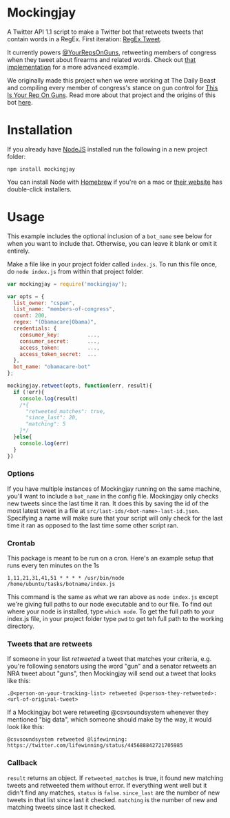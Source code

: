 Mockingjay
===========

A Twitter API 1.1 script to make a Twitter bot that retweets tweets that contain words in a RegEx. First iteration: <a href="https://github.com/abelsonlive/regextweet" target="_blank">RegEx Tweet</a>.

It currently powers [@YourRepsOnGuns](http://twitter.com/yourrepsonguns), retweeting members of congress when they tweet about firearms and related words. Check out [that implementation](https://github.com/csvsoundsystem/yourrepsonguns/blob/master/yourrepsonguns.js) for a more advanced example.

We originally made this project when we were working at The Daily Beast and compiling every member of congress's stance on gun control for [This Is Your Rep On Guns](http://thedailybeast.thisisyourreponguns.com). Read more about that project and the origins of this bot [here](http://newsbeastlabs.tumblr.com/post/41373060897/update-feb-10-repsguntweets-has-been-changed-to).

# Installation

If you already have [NodeJS](http://nodejs.org/) installed run the following in a new project folder:
````
npm install mockingjay
````

You can install Node with [Homebrew](brew.sh) if you're on a mac or [their website](http://nodejs.org/) has double-click installers.

# Usage

This example includes the optional inclusion of a `bot_name` see below for when you want to include that. Otherwise, you can leave it blank or omit it entirely.

Make a file like in your project folder called `index.js`. To run this file once, do `node index.js` from within that project folder.

````js
var mockingjay = require('mockingjay');

var opts = {
  list_owner: "cspan",
  list_name: "members-of-congress",
  count: 200,
  regex: "(Obamacare|Obama)",
  credentials: {
    consumer_key:         ...,
    consumer_secret:      ...,
    access_token:         ...,
    access_token_secret:  ...
  },
  bot_name: "obamacare-bot"
};

mockingjay.retweet(opts, function(err, result){
  if (!err){
    console.log(result)
    /*{
      "retweeted_matches": true,
      "since_last": 20,
      "matching": 5
    }*/
  }else{
    console.log(err)
  }
})
````

### Options

If you have multiple instances of Mockingjay running on the same machine, you'll want to include a `bot_name` in the config file. Mockingjay only checks new tweets since the last time it ran. It does this by saving the id of the most latest tweet in a file at `src/last-ids/<bot-name>-last-id.json`. Specifying a name will make sure that your script will only check for the last time it ran as opposed to the last time some other script ran.

### Crontab

This package is meant to be run on a cron. Here's an example setup that runs every ten minutes on the 1s

````
1,11,21,31,41,51 * * * * /usr/bin/node /home/ubuntu/tasks/botname/index.js
````

This command is the same as what we ran above as `node index.js` except we're giving full paths to our node executable and to our file. To find out where your node is installed, type `which node`. To get the full path to your index.js file, in your project folder type `pwd` to get teh full path to the working directory.

### Tweets that are retweets

If someone in your list *retweeted* a tweet that matches your criteria, e.g. you're following senators using the word "gun" and a senator retweets an NRA tweet about "guns", then Mockingjay will send out a tweet that looks like this:

````
.@<person-on-your-tracking-list> retweeted @<person-they-retweeted>: <url-of-original-tweet>
````

If a Mockingjay bot were retweeting @csvsoundsystem whenever they mentioned "big data", which someone should make by the way, it would look like this:

````
@csvsoundsystem retweeted @lifewinning: https://twitter.com/lifewinning/status/445688842721705985 
````

### Callback

`result` returns an object. If `retweeted_matches` is true, it found new matching tweets and retweeted them without error. If everything went well but it didn't find any matches, `status` is `false`. `since_last` are the number of new tweets in that list since last it checked. `matching` is the number of new and matching tweets since last it checked.
